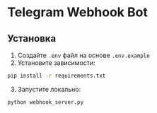# Telegram Webhook Bot

## Установка

1. Создайте `.env` файл на основе `.env.example`
2. Установите зависимости:

```bash
pip install -r requirements.txt
```

3. Запустите локально:

```bash
python webhook_server.py
```